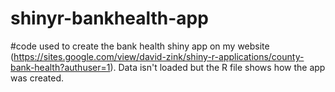 # shinyr-bankhealth-app
#code used to create the bank health shiny app on my website (https://sites.google.com/view/david-zink/shiny-r-applications/county-bank-health?authuser=1). Data isn't loaded but the R file shows how the app was created. 
